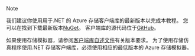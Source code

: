 > [!NOTE]
> 我们建议你使用用于.NET 的 Azure 存储客户端库的最新版本以完成本教程。 您可以在找到下载最新版本[NuGet](https://www.nuget.org/packages/WindowsAzure.Storage/)。 客户端库的源代码位于[GitHub](https://github.com/Azure/azure-storage-net)。
> 
> 如果使用存储模拟器，请参阅[客户端库自述文件](https://github.com/Azure/azure-storage-net/blob/master/README.md)有关版本要求。 为了使用存储仿真程序使用.NET 存储客户端库，必须使用相应的最低版本的 Azure 存储模拟器。
> 
> 

